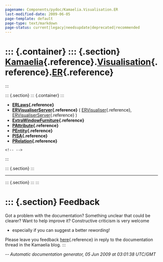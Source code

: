 ```yaml
---
pagename: Components/pydoc/Kamaelia.Visualisation.ER
last-modified-date: 2009-06-05
page-template: default
page-type: text/markdown
page-status: current|legacy|needsupdate|deprecated|recommended
---
```

::: {.container}
::: {.section}
[Kamaelia](/Components/pydoc/Kamaelia.html){.reference}.[Visualisation](/Components/pydoc/Kamaelia.Visualisation.html){.reference}.[ER](/Components/pydoc/Kamaelia.Visualisation.ER.html){.reference}
=====================================================================================================================================================================================================
:::

::: {.section}
::: {.container}
:::

-   **[ERLaws](/Components/pydoc/Kamaelia.Visualisation.ER.ERLaws.html){.reference}**
-   **[ERVisualiserServer](/Components/pydoc/Kamaelia.Visualisation.ER.ERVisualiserServer.html){.reference}**
    (
    [ERVisualiser](/Components/pydoc/Kamaelia.Visualisation.ER.ERVisualiserServer.ERVisualiser.html){.reference},
    [ERVisualiserServer](/Components/pydoc/Kamaelia.Visualisation.ER.ERVisualiserServer.ERVisualiserServer.html){.reference}
    )
-   **[ExtraWindowFurniture](/Components/pydoc/Kamaelia.Visualisation.ER.ExtraWindowFurniture.html){.reference}**
-   **[PAttribute](/Components/pydoc/Kamaelia.Visualisation.ER.PAttribute.html){.reference}**
-   **[PEntity](/Components/pydoc/Kamaelia.Visualisation.ER.PEntity.html){.reference}**
-   **[PISA](/Components/pydoc/Kamaelia.Visualisation.ER.PISA.html){.reference}**
-   **[PRelation](/Components/pydoc/Kamaelia.Visualisation.ER.PRelation.html){.reference}**

```{=html}
<!-- -->
```
:::

::: {.section}
:::

------------------------------------------------------------------------

::: {.section}
:::
:::

::: {.section}
Feedback
========

Got a problem with the documentation? Something unclear that could be
clearer? Want to help improve it? Constructive criticism is very welcome
- especially if you can suggest a better rewording!

Please leave you feedback
[here](../../../cgi-bin/blog/blog.cgi?rm=viewpost&nodeid=1142023701){.reference}
in reply to the documentation thread in the Kamaelia blog.
:::

*\-- Automatic documentation generator, 05 Jun 2009 at 03:01:38 UTC/GMT*

